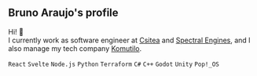 ## Bruno Araujo's profile
Hi! 👋  
I currently work as software engineer at [Csitea](https://github.com/csitea) and [Spectral Engines](https://github.com/Spectral-Engines), and I also manage my tech company [Komutilo](https://github.com/komutilo).  


`React` `Svelte` `Node.js` `Python` `Terraform` `C#` `C++` `Godot` `Unity` `Pop!_OS`
